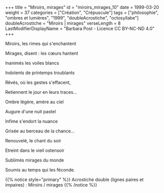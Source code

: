 +++
title = "Miroirs, mirages"
id = "miroirs_mirages_10"
date = 1999-03-20
weight = 37
categories = ["Création", "Crépuscule"]
tags = ["philosophie", "ombres et lumières", "1999", "doubleAcrostiche", "octosyllabe"]
doubleAcrostiche = "Miroirs | mirages"
verseLength = 8
LastModifierDisplayName = "Barbara Post - Licence CC BY-NC-ND 4.0"
+++

Miroirs, les rimes qui s'enchantent

Mirages, disent : les cœurs hantent

Inanimés les voiles blancs

Indolents de printemps troublants

Rêvés, où les gestes s'effacent,

Retiennent le jour en leurs traces...

Ombre légère, amère au ciel

Augure d'une nuit pastel

Infime s'endort la nuance

Grisée au berceau de la chance...

Renouvelé, le chant du soir

Etreint dans le vieil ostensoir

Sublimés mirages du monde

Soumis au temps qui les féconde.

{{% notice style="primary" %}}
Acrostiche double (lignes paires et impaires) : Miroirs / mirages
{{% /notice %}}
